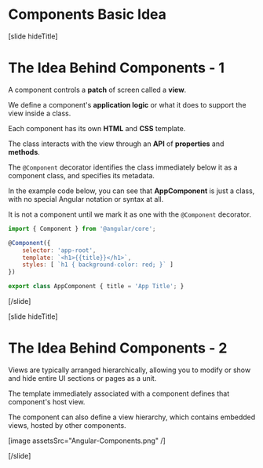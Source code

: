 # Components Basic Idea

[slide hideTitle]

# The Idea Behind Components - 1

A component controls a **patch** of screen called a **view**.

We define a component's **application logic** or what it does to support the view inside a class. 

Each component has its own **HTML** and **CSS** template.

The class interacts with the view through an **API** of **properties** and **methods**.

The `@Component` decorator identifies the class immediately below it as a component class, and specifies its metadata. 

In the example code below, you can see that **AppComponent** is just a class, with no special Angular notation or syntax at all. 

It is not a component until we mark it as one with the `@Component` decorator.

```js
import { Component } from '@angular/core';
```

```js
@Component({
    selector: 'app-root',
    template: `<h1>{{title}}</h1>`,
    styles: [ `h1 { background-color: red; }` ]
})
```

```js
export class AppComponent { title = 'App Title'; }
```

[/slide]

[slide hideTitle]

# The Idea Behind Components - 2

Views are typically arranged hierarchically, allowing you to modify or show and hide entire UI sections or pages as a unit. 

The template immediately associated with a component defines that component's host view. 

The component can also define a view hierarchy, which contains embedded views, hosted by other components.

[image assetsSrc="Angular-Components.png" /]

[/slide]